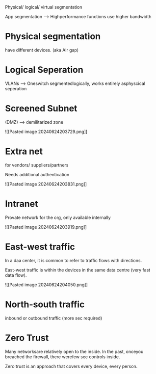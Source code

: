 Physical/ logical/ virtual segmentation

App segmentation --> Highperformance functions use higher bandwidth

# Physical segmentation
have different devices. (aka Air gap)

# Logical Seperation

VLANs --> Oneswitch segmentedlogically, works entirely asphyscical seperation

# Screened Subnet

(DMZ) --> demilitarized zone

![[Pasted image 20240624203729.png]]

# Extra net
for vendors/ suppliers/partners

Needs additional authentication

![[Pasted image 20240624203831.png]]

# Intranet

Provate network for the org, only available internally

![[Pasted image 20240624203919.png]]


# East-west traffic

In a daa center, it is common to refer to traffic flows with directions. 

East-west traffic is within the devices in the same data centre (very fast data flow).

![[Pasted image 20240624204050.png]]



# North-south traffic 
inbound or outbound traffic (more sec required)


# Zero Trust

Many networksare relatively open to the inside. In the past, onceyou breached the firewall, there werefew sec controls inside.

Zero trust is an approach that covers every device, every person.

